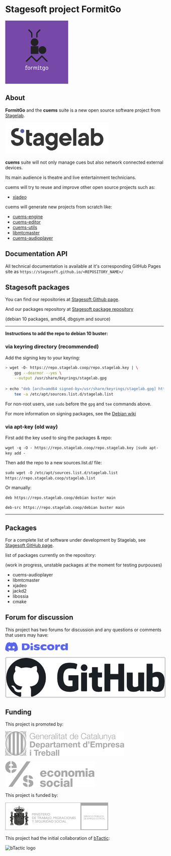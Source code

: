 # Stagesoft project FormitGo

<!-- ![formitgo-img](img/formitgo.jpg) -->

<img src="img/formitgo.jpg" height="200">


## About

**FormitGo** and the **cuems** suite is a new open source software project from [Stagelab](https://www.stagelab.coop).

<img src="img/original_fons_transparent.png" height=100>

**cuems** suite will not only manage cues but also network connected external devices.

Its main audience is theatre and live entertainment technicians.

cuems will try to reuse and improve other open source projects such as:

* [xjadeo](https://github.com/stagesoft/xjadeo)

cuems will generate new projects from scratch like:

* [cuems-engine](https://github.com/stagesoft/cuems-engine)
* [cuems-editor](https://github.com/stagesoft/cuems-editor)
* [cuems-utils](https://github.com/stagesoft/cuems-utils)
* [libmtcmaster](https://github.com/stagesoft/libmtcmaster)
* [cuems-audioplayer](https://github.com/stagesoft/cuems-audioplayer)


## Documentation API

All technical documentation is available at it's corresponding GitHub Pages site as `https://stagesoft.github.io/<REPOSITORY_NAME>/`


## Stagesoft packages

You can find our repositories at [Stagesoft Github page](https://github.com/stagesoft).

And our packages repository at [Stagesoft package repository](https://repo.stagelab.coop)

(debian 10 packages, amd64, dbgsym and source)

______

**Instructions to add the repo to debian 10 buster:**

### via keyring directory (recommended)

Add the signing key to your keyring:
```bash
> wget -O- https://repo.stagelab.coop/repo.stagelab.key | \
    gpg --dearmor --yes \
    --output /usr/share/keyrings/stagelab.gpg

> echo "deb [arch=amd64 signed-by=/usr/share/keyrings/stagelab.gpg] https://repo.stagelab.coop/debian buster main" | \
    tee -a /etc/apt/sources.list.d/stagelab.list
```

For non-root users, use `sudo` before the `gpg` and `tee` commands above.

For more information on signing packages, see the [Debian wiki](https://wiki.debian.org/SecureApt#Settingupasecureaptrepository)


### via apt-key (old way)
First add the key used to sing the packages & repo:

`wget -q -O - https://repo.stagelab.coop/repo.stagelab.key |sudo apt-key add -`

Then add the repo to a new sources.list.d/ file:

`sudo wget -O /etc/apt/sources.list.d/stagelab.list https://repo.stagelab.coop/stagelab.list`

Or manually:

`deb https://repo.stagelab.coop/debian buster main`

`deb-src https://repo.stagelab.coop/debian buster main`
____


## Packages

For a complete list of software under development by Stagelab, see [Stagesoft GitHub page](https://github.com/stagesoft).

list of packages currently on the repository:

(work in progress, unstable packages at the moment for testing purpouses)
* cuems-audioplayer
* libmtcmaster
* xjadeo
* jackd2
* libossia
* cmake

## Forum for discussion

This project has two forums for discussion and any questions or comments that users may have:

<a href="https://discord.gg/VfDjFDSnGW"><img src="img/discord_purple.svg" height=30></a>

<a href="https://github.com/stagesoft/FormitGo/discussions"><img src="img/github_dark.svg" style="background-color:#cdcdcd; height:35; padding:3px; border-radius:5px;"></a>

## Funding

This project is promoted by:

![promoted_by_gencat](img/generalitat.svg)

![promoted_by_ess](img/economiasocial.svg)

This project is funded by:

![funded_by_ministerio](img/ministerio.svg)

This project had the initial collaboration of [bTactic](https://www.btactic.com):

![bTactic logo](https://www.btactic.com/wp-content/uploads/2018/10/logo-btactic.png)
